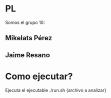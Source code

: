# PL

Somos el grupo 10:

## Mikelats Pérez
## Jaime Resano

# Como ejecutar?

Ejecuta el ejecutable ./run.sh {archivo a analizar}

